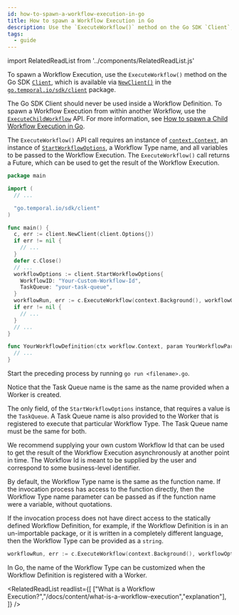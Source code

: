 ```yaml
---
id: how-to-spawn-a-workflow-execution-in-go
title: How to spawn a Workflow Execution in Go
description: Use the `ExecuteWorkflow()` method on the Go SDK `Client`, which is available via `NewClient()` in the `go.temporal.io/sdk/client` package.
tags:
  - guide
---
```


import RelatedReadList from '../components/RelatedReadList.js'

To spawn a Workflow Execution, use the `ExecuteWorkflow()` method on the Go SDK [`Client`](https://pkg.go.dev/go.temporal.io/sdk@v1.8.0/client#Client), which is available via [`NewClient()`](https://pkg.go.dev/go.temporal.io/sdk@v1.8.0/client#NewClient) in the [`go.temporal.io/sdk/client`](https://pkg.go.dev/go.temporal.io/sdk@v1.8.0/client) package.

The Go SDK Client should never be used inside a Workflow Definition.
To spawn a Workflow Execution from within another Workflow, use the [`ExecuteChildWorkflow`](https://pkg.go.dev/go.temporal.io/sdk/workflow#ExecuteChildWorkflow) API.
For more information, see [How to spawn a Child Workflow Execution in Go](/docs/content/how-to-spawn-a-child-workflow-execution-in-go).

The `ExecuteWorkflow()` API call requires an instance of [`context.Context`](https://pkg.go.dev/context#Context), an instance of [`StartWorkflowOptions`](https://pkg.go.dev/go.temporal.io/sdk@v1.8.0/client#StartWorkflowOptions), a Workflow Type name, and all variables to be passed to the Workflow Execution.
The `ExecuteWorkflow()` call returns a Future, which can be used to get the result of the Workflow Execution.

```go
package main

import (
  // ...

  "go.temporal.io/sdk/client"
)

func main() {
  c, err := client.NewClient(client.Options{})
  if err != nil {
    // ...
  }
  defer c.Close()
  // ...
  workflowOptions := client.StartWorkflowOptions{
    WorkflowID: "Your-Custom-Workflow-Id",
    TaskQueue: "your-task-queue",
  }
  workflowRun, err := c.ExecuteWorkflow(context.Background(), workflowOptions, YourWorkflowDefinition, param)
  if err != nil {
    // ...
  }
  // ...
}

func YourWorkflowDefinition(ctx workflow.Context, param YourWorkflowParam) (YourWorkflowResponse, error) {
  // ...
}
```

Start the preceding process by running `go run <filename>.go`.

Notice that the Task Queue name is the same as the name provided when a Worker is created.

<!--
<RelatedReadList
How to customize the name of the Workflow Type?#?g"
/>
-->

The only field, of the `StartWorkflowOptions` instance, that requires a value is the `TaskQueue`.
A Task Queue name is also provided to the Worker that is registered to execute that particular Workflow Type.
The Task Queue name must be the same for both.

We recommend supplying your own custom Workflow Id that can be used to get the result of the Workflow Execution asynchronously at another point in time.
The Workflow Id is meant to be supplied by the user and correspond to some business-level identifier.

<!--
<RelatedReadList
readliststring="What are Workflow Execution Options?#?e|
How to start a Worker?#?g|
When to care about Task Queues?#?g"
/>
-->

By default, the Workflow Type name is the same as the function name.
If the invocation process has access to the function directly, then the Workflow Type name parameter can be passed as if the function name were a variable, without quotations.

If the invocation process does not have direct access to the statically defined Workflow Definition, for example, if the Workflow Definition is in an un-importable package, or it is written in a completely different language, then the Workflow Type can be provided as a `string`.

```go
workflowRun, err := c.ExecuteWorkflow(context.Background(), workflowOptions, "YourWorkflowDefinition", param)
```

In Go, the name of the Workflow Type can be customized when the Workflow Definition is registered with a Worker.

<RelatedReadList
readlist={[
["What is a Workflow Execution?","/docs/content/what-is-a-workflow-execution","explanation"],
]}
/>

<!--
<RelatedReadList
readliststring="How to develop a Worker Process in Go?#?g|
What is a Workflow Type?#?e|
How to build a polyglot application?#?t"
/>
-->
